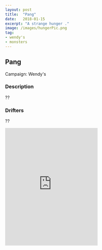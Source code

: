 ```yaml
---
layout: post
title:  "Pang"
date:   2018-01-15
excerpt: "A strange hunger ."
image: /images/hungerPic.png
tag:
- wendy's
- monsters 
---
```


## Pang
Campaign: Wendy's

### Description

??

### Drifters

??

<iframe src="https://open.spotify.com/embed/playlist/79lDvpxzuGzSXBSMFaPaLC" width="300" height="380" frameborder="0" allowtransparency="true" allow="encrypted-media"></iframe>
